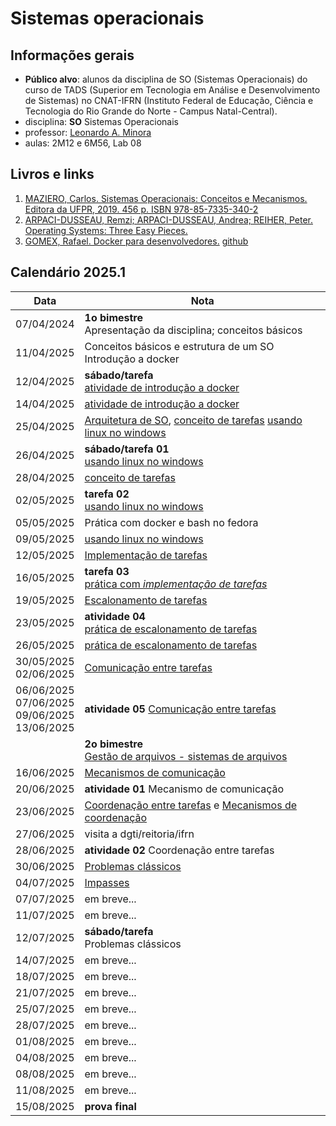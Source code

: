 # Sistemas operacionais

## Informações gerais
- **Público alvo**: alunos da disciplina de SO (Sistemas Operacionais) do curso de TADS (Superior em Tecnologia em Análise e Desenvolvimento de Sistemas) no CNAT-IFRN (Instituto Federal de Educação, Ciência e Tecnologia do Rio Grande do Norte - Campus Natal-Central).
- disciplina: **SO** Sistemas Operacionais
- professor: [Leonardo A. Minora](https://github.com/leonardo-minora)
- aulas: 2M12 e 6M56, Lab 08

## Livros e links

1. [MAZIERO, Carlos. Sistemas Operacionais: Conceitos e Mecanismos. Editora da UFPR, 2019. 456 p. ISBN 978-85-7335-340-2](https://wiki.inf.ufpr.br/maziero/doku.php?id=socm:start)
2. [ARPACI-DUSSEAU, Remzi; ARPACI-DUSSEAU, Andrea; REIHER, Peter. Operating Systems: Three Easy Pieces.](https://pages.cs.wisc.edu/~remzi/OSTEP/)
3. [GOMEX, Rafael. Docker para desenvolvedores.](https://leanpub.com/dockerparadesenvolvedores) [github](https://github.com/gomex/docker-para-desenvolvedores)

## Calendário 2025.1

| Data       | Nota |
| ---------- | ---- |
| 07/04/2024 | **1o bimestre**<br />Apresentação da disciplina; conceitos básicos |
| 11/04/2025 | Conceitos básicos e estrutura de um SO<br />Introdução a docker |
| 12/04/2025 | **sábado/tarefa**<br />[atividade de introdução a docker](https://github.com/sistemas-operacionais/2025-1-atividade-01-docker-introducao) |
| 14/04/2025 | [atividade de introdução a docker](https://github.com/sistemas-operacionais/2025-1-atividade-01-docker-introducao) |
| 25/04/2025 | [Arquitetura de SO](https://wiki.inf.ufpr.br/maziero/lib/exe/fetch.php?media=socm:socm-03.pdf), [conceito de tarefas](https://wiki.inf.ufpr.br/maziero/lib/exe/fetch.php?media=socm:socm-04.pdf) [usando linux no windows](https://github.com/sistemas-operacionais/2025-1-atividade-02-docker-linux-introducao) |
| 26/04/2025 | **sábado/tarefa 01**<br />[usando linux no windows](https://github.com/sistemas-operacionais/2025-1-atividade-02-docker-linux-introducao) |
| 28/04/2025 | [conceito de tarefas](https://wiki.inf.ufpr.br/maziero/lib/exe/fetch.php?media=socm:socm-04.pdf) |
| 02/05/2025 | **tarefa 02**<br />[usando linux no windows](https://github.com/sistemas-operacionais/2025-1-atividade-02-docker-linux-introducao) |
| 05/05/2025 | Prática com docker e bash no fedora |
| 09/05/2025 | [usando linux no windows](https://github.com/sistemas-operacionais/2025-1-atividade-02-docker-linux-introducao) |
| 12/05/2025 | [Implementação de tarefas](https://wiki.inf.ufpr.br/maziero/lib/exe/fetch.php?media=socm:socm-05.pdf) |
| 16/05/2025 | **tarefa 03**<br />[prática com _implementação de tarefas_](https://github.com/sistemas-operacionais/2025-1-atividade-03-tarefas) |
| 19/05/2025 | [Escalonamento de tarefas](https://wiki.inf.ufpr.br/maziero/lib/exe/fetch.php?media=socm:socm-06.pdf) |
| 23/05/2025 | **atividade 04**<br />[prática de escalonamento de tarefas](https://github.com/sistemas-operacionais/2025-1-atividade-04-escolonador) |
| 26/05/2025 | [prática de escalonamento de tarefas](https://github.com/sistemas-operacionais/2025-1-atividade-04-escolonador) |
| 30/05/2025<br />02/06/2025 | [Comunicação entre tarefas](https://wiki.inf.ufpr.br/maziero/lib/exe/fetch.php?media=socm:socm-08.pdf) |
| 06/06/2025<br />07/06/2025<br />09/06/2025<br />13/06/2025 | **atividade 05** [Comunicação entre tarefas](https://github.com/sistemas-operacionais/2025-1-atividade-05-comunicacao) |
|  | **2o bimestre**<br />[Gestão de arquivos - sistemas de arquivos](https://wiki.inf.ufpr.br/maziero/lib/exe/fetch.php?media=socm:socm-slides-24.pdf) |
| 16/06/2025 | [Mecanismos de comunicação](https://wiki.inf.ufpr.br/maziero/lib/exe/fetch.php?media=socm:socm-09.pdf) |
| 20/06/2025 | **atividade 01** Mecanismo de comunicação |
| 23/06/2025 | [Coordenação entre tarefas](https://wiki.inf.ufpr.br/maziero/lib/exe/fetch.php?media=socm:socm-10.pdf) e [Mecanismos de coordenação](https://wiki.inf.ufpr.br/maziero/lib/exe/fetch.php?media=socm:socm-11.pdf) |
| 27/06/2025 | visita a dgti/reitoria/ifrn |
| 28/06/2025 | **atividade 02** Coordenação entre tarefas |
| 30/06/2025 | [Problemas clássicos](https://wiki.inf.ufpr.br/maziero/lib/exe/fetch.php?media=socm:socm-12.pdf) |
| 04/07/2025 | [Impasses](https://wiki.inf.ufpr.br/maziero/lib/exe/fetch.php?media=socm:socm-13.pdf) |
| 07/07/2025 | em breve... |
| 11/07/2025 | em breve... |
| 12/07/2025 | **sábado/tarefa**<br /> Problemas clássicos |
| 14/07/2025 | em breve... |
| 18/07/2025 | em breve... |
| 21/07/2025 | em breve... |
| 25/07/2025 | em breve... |
| 28/07/2025 | em breve... |
| 01/08/2025 | em breve... |
| 04/08/2025 | em breve... |
| 08/08/2025 | em breve... |
| 11/08/2025 | em breve... |
| 15/08/2025 | **prova final** |
